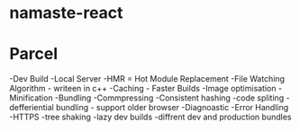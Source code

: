 # namaste-react

# Parcel
-Dev Build
-Local Server
-HMR = Hot Module Replacement
-File Watching Algorithm - writeen in c++
-Caching - Faster Builds
-Image optimisation
-Minification 
-Bundling
-Commpressing
-Consistent hashing
-code spliting
-defferiential bundling - support older browser
-Diagnoastic
-Error Handling
-HTTPS
-tree shaking
-lazy dev builds
-diffrent dev and production bundles



